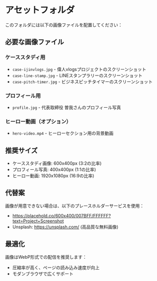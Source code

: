 # アセットフォルダ

このフォルダには以下の画像ファイルを配置してください：

## 必要な画像ファイル

### ケーススタディ用
- `case-ijinvlogs.jpg` - 偉人vlogsプロジェクトのスクリーンショット
- `case-line-stamp.jpg` - LINEスタンプラリーのスクリーンショット  
- `case-pitch-timer.jpg` - ビジネスピッチタイマーのスクリーンショット

### プロフィール用
- `profile.jpg` - 代表取締役 曽我さんのプロフィール写真

### ヒーロー動画（オプション）
- `hero-video.mp4` - ヒーローセクション用の背景動画

## 推奨サイズ

- ケーススタディ画像: 600x400px (3:2の比率)
- プロフィール写真: 400x400px (1:1の比率)
- ヒーロー動画: 1920x1080px (16:9の比率)

## 代替案

画像が用意できない場合は、以下のプレースホルダーサービスを使用：
- https://placehold.co/600x400/007BFF/FFFFFF?text=Project+Screenshot
- Unsplash: https://unsplash.com/ (高品質な無料画像)

## 最適化

画像はWebP形式での配信を推奨します：
- 圧縮率が高く、ページの読み込み速度が向上
- モダンブラウザで広くサポート